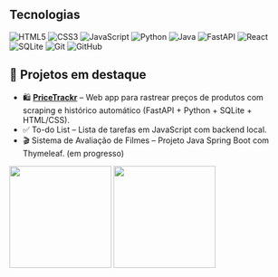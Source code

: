 
## Tecnologias 

![HTML5](https://img.shields.io/badge/-HTML5-E34F26?style=flat-square&logo=html5&logoColor=fff)
![CSS3](https://img.shields.io/badge/-CSS3-1572B6?style=flat-square&logo=css3)
![JavaScript](https://img.shields.io/badge/-JavaScript-F7DF1E?style=flat-square&logo=javascript&logoColor=000)
![Python](https://img.shields.io/badge/-Python-3776AB?style=flat-square&logo=python&logoColor=fff)
![Java](https://img.shields.io/badge/-Java-007396?style=flat-square&logo=java&logoColor=fff)
![FastAPI](https://img.shields.io/badge/-FastAPI-009688?style=flat-square&logo=fastapi&logoColor=fff)
![React](https://img.shields.io/badge/-React-61DAFB?style=flat-square&logo=react&logoColor=000)
![SQLite](https://img.shields.io/badge/-SQLite-003B57?style=flat-square&logo=sqlite&logoColor=fff)
![Git](https://img.shields.io/badge/-Git-F05032?style=flat-square&logo=git&logoColor=fff)
![GitHub](https://img.shields.io/badge/-GitHub-181717?style=flat-square&logo=github)

## 💼 Projetos em destaque

- 🛍️ [**PriceTrackr**](https://github.com/riwawa/pricetrackr) – Web app para rastrear preços de produtos com scraping e histórico automático (FastAPI + Python + SQLite + HTML/CSS).
- ✅ To-do List – Lista de tarefas em JavaScript com backend local.
- 🎬 Sistema de Avaliação de Filmes – Projeto Java Spring Boot com Thymeleaf. (em progresso)

<p align="left">
  <img height="180em" src="https://github-readme-stats.vercel.app/api?username=riwawa&show_icons=true&theme=tokyonight&count_private=true" />
  <img height="180em" src="https://github-readme-stats.vercel.app/api/top-langs/?username=riwawa&layout=compact&theme=tokyonight" />
</p>

